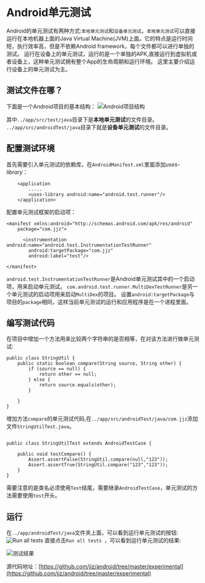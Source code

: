 # Android单元测试
Android的单元测试有两种方式:`本地单元测试`和`设备单元测试`，`本地单元测试`可以直接运行在本地机器上面的Java Virtual Machine(JVM)上面。它的特点是运行时间短，执行效率高，但是不依赖Android framework，每个文件都可以进行单独的测试。
运行在设备上的单元测试，运行的是一个单独的APK,直接运行到虚拟机或者设备上，这种单元测试拥有整个App的生命周期和运行环境。
这里主要介绍运行设备上的单元测试为主。

## 测试文件在哪？
下面是一个Android项目的基本结构：
![Android项目结构](http://upload-images.jianshu.io/upload_images/22188-f1af1fe48fa8d2bd.png?imageMogr2/auto-orient/strip%7CimageView2/2/w/1240)


其中`../app/src/test/java`目录下是**本地单元测试**的文件目录。
`../app/src/androidTest/java`目录下就是**设备单元测试**的文件目录。

## **配置测试环境**
首先需要引入单元测试的依赖库，在`AndroidManifest.xml`里面添加*uses-library*：
```
    <application
        .....
        <uses-library android:name="android.test.runner"/>
    </application>
```
配置单元测试框架的启动项：
```
<manifest xmlns:android="http://schemas.android.com/apk/res/android"
    package="com.jjz">

      <instrumentation android:name="android.test.InstrumentationTestRunner"
        android:targetPackage="com.jjz"
        android:label="test"/>

</manifest>
```
`android.test.InstrumentationTestRunner`是Android单元测试其中的一个启动项，用来启动单元测试。
`com.android.test.runner.MultiDexTestRunner`是另一个单元测试的启动项用来启动`MultiDex`的项目。
设置`android:targetPackage`与项目的`package`相同，这样当前单元测试的运行和应用程序是在一个进程里面。
## 编写测试代码
在项目中增加一个方法用来比较两个字符串的是否相等，在对该方法进行做单元测试:
```
public class StringUtil {
    public static boolean compare(String source, String other) {
        if (source == null) {
            return other == null;
        } else {
            return source.equals(other);
        }

    }
}
```

增加方法`compare`的单元测试代码,在`../app/src/androidTest/java/com.jjz`添加文件`StringUtilTest.java`。
```

public class StringUtilTest extends AndroidTestCase {

    public void testCompare() {
        Assert.assertFalse(StringUtil.compare(null,"123"));
        Assert.assertTrue(StringUtil.compare("123","123"));
    }
}

```
需要注意的是类名必须使用`Test`结尾，需要继承`AndroidTestCase`，单元测试的方法需要使用`test`开头。
## 运行
在`../app/androidTest/java`文件夹上面，可以看到运行单元测试的按钮:
![Run all tests](http://upload-images.jianshu.io/upload_images/22188-1da40969c30d51bc.png?imageMogr2/auto-orient/strip%7CimageView2/2/w/1240)
直接点击`Run all tests `，可以看到运行单元测试的结果:

![测试结果](http://upload-images.jianshu.io/upload_images/22188-499d2fbd546081e3.png?imageMogr2/auto-orient/strip%7CimageView2/2/w/1240)



源代码地址：[https://github.com/jjz/android/tree/master/experimental](https://github.com/jjz/android/tree/master/experimental)




